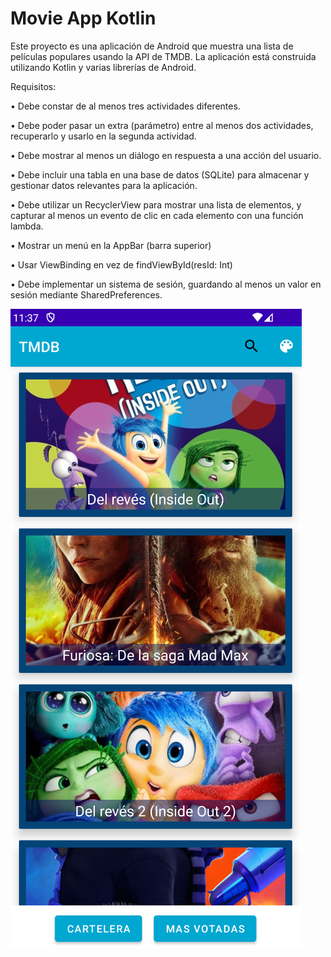 # Movie App Kotlin

Este proyecto es una aplicación de Android que muestra una lista de películas populares usando la API de TMDB. La aplicación está construida utilizando Kotlin y varias librerías de Android.

Requisitos:

• Debe constar de al menos tres actividades diferentes. 

• Debe poder pasar un extra (parámetro) entre al menos dos
actividades, recuperarlo y usarlo en la segunda actividad.

• Debe mostrar al menos un diálogo en respuesta a una acción
del usuario.

• Debe incluir una tabla en una base de datos (SQLite) para
almacenar y gestionar datos relevantes para la aplicación.

• Debe utilizar un RecyclerView para mostrar una lista de
elementos, y capturar al menos un evento de clic en cada
elemento con una función lambda.

• Mostrar un menú en la AppBar (barra superior)

• Usar ViewBinding en vez de findViewById(resId: Int)

• Debe implementar un sistema de sesión, guardando al menos
un valor en sesión mediante SharedPreferences.

![alt text](https://github.com/icarpio/practicekotlincourse/blob/main/Main.png)
